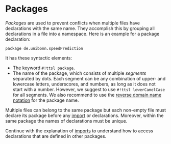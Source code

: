 # Packages

_Packages_ are used to prevent conflicts when multiple files have declarations with the same name. They accomplish this by grouping all declarations in a file into a namespace. Here is an example for a package declaration:

```ttsl
package de.unibonn.speedPrediction
```

It has these syntactic elements:

- The keyword `#!ttsl package`.
- The name of the package, which consists of multiple _segments_ separated by dots. Each segment can be any combination of upper- and lowercase letters, underscores, and numbers, as long as it does not start with a number. However, we suggest to use `#!ttsl lowerCamelCase` for all segments. We also recommend to use the [reverse domain name notation](https://en.wikipedia.org/wiki/Reverse_domain_name_notation) for the package name.

Multiple files can belong to the same package but each non-empty file must declare its package before any [import][imports] or declarations. Moreover, within the same package the names of declarations must be unique.

Continue with the explanation of [imports][imports] to understand how to access declarations that are defined in other packages.


[imports]: imports.md
